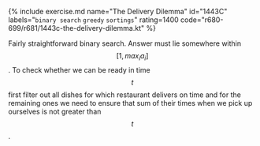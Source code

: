{% include exercise.md name="The Delivery Dilemma" id="1443C" labels="`binary search` `greedy` `sortings`" rating=1400 code="r680-699/r681/1443c-the-delivery-dilemma.kt" %}

Fairly straightforward binary search. Answer must lie somewhere within $$[1, max_i{a_i}]$$.  To check whether we can be ready in time $$t$$ first filter out all dishes for which restaurant delivers on time and for the remaining ones we need to ensure that sum of their times when we pick up ourselves is not greater than $$t$$.
